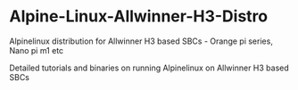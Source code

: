 # Alpine-Linux-Allwinner-H3-Distro
Alpinelinux distribution for Allwinner H3 based SBCs - Orange pi series, Nano pi m1 etc

Detailed tutorials and binaries on running Alpinelinux on Allwinner H3 based SBCs
